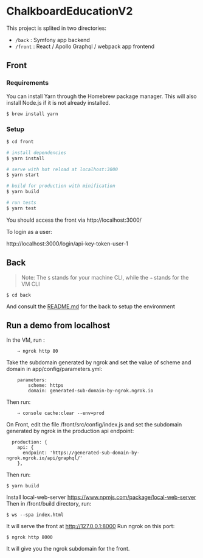 # ChalkboardEducationV2

This project is splited in two directories:

- `/back` : Symfony app backend
- `/front` : React / Apollo Graphql / webpack app frontend

## Front

### Requirements

You can install Yarn through the Homebrew package manager. This will also install Node.js if it is not already installed.

    $ brew install yarn

### Setup

``` bash
$ cd front

# install dependencies
$ yarn install

# serve with hot reload at localhost:3000
$ yarn start

# build for production with minification
$ yarn build

# run tests
$ yarn test
```

You should access the front via http://localhost:3000/

To login as a user:

http://localhost:3000/login/api-key-token-user-1

## Back

> Note: The `$` stands for your machine CLI, while the `⇒` stands for the VM CLI

    $ cd back

And consult the [README.md](back/README.md) for the back to setup the environment

## Run a demo from localhost

In the VM, run :

        ⇒ ngrok http 80

Take the subdomain generated by ngrok and set the value of scheme and domain in app/config/parameters.yml:

        parameters:
            scheme: https
            domain: generated-sub-domain-by-ngrok.ngrok.io

Then run:

        ⇒ console cache:clear --env=prod

On Front, edit the file /front/src/config/index.js and set the subdomain generated by ngrok in the production api endpoint:

      production: {
        api: {
          endpoint: 'https://generated-sub-domain-by-ngrok.ngrok.io/api/graphql/'
        },

Then run:

    $ yarn build

Install local-web-server https://www.npmjs.com/package/local-web-server
Then in /front/build directory, run:

    $ ws --spa index.html

It will serve the front at http://127.0.0.1:8000
Run ngrok on this port:

    $ ngrok http 8000

It will give you the ngrok subdomain for the front.
